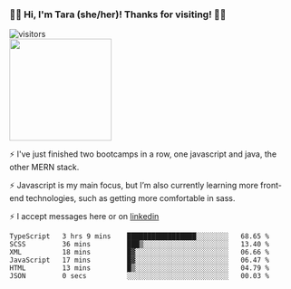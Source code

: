 ### 👋🏾 Hi, I'm Tara (she/her)! Thanks for visiting! 👋🏾
![visitors](https://visitor-badge.glitch.me/badge?page_id=qualmless)
<BR>
<img height="180em" src="https://github-readme-stats.vercel.app/api?username=qualmless&show_icons=true&hide_border=true&&count_private=true&include_all_commits=true" />

⚡️ I've just finished two bootcamps in a row, one javascript and java, the other MERN stack. 

⚡️ Javascript is my main focus, but I’m also currently learning more front-end technologies, such as getting more comfortable in sass. 

⚡️ I accept messages here or on <a href="https://www.linkedin.com/in/tarajdunmore/">linkedin</a>

<!--START_SECTION:waka-->

```text
TypeScript   3 hrs 9 mins    █████████████████░░░░░░░░   68.65 %
SCSS         36 mins         ███▒░░░░░░░░░░░░░░░░░░░░░   13.40 %
XML          18 mins         █▓░░░░░░░░░░░░░░░░░░░░░░░   06.66 %
JavaScript   17 mins         █▓░░░░░░░░░░░░░░░░░░░░░░░   06.47 %
HTML         13 mins         █▒░░░░░░░░░░░░░░░░░░░░░░░   04.79 %
JSON         0 secs          ░░░░░░░░░░░░░░░░░░░░░░░░░   00.03 %
```

<!--END_SECTION:waka-->

<!--
**qualmless/qualmless** is a ✨ _special_ ✨ repository because its `README.md` (this file) appears on your GitHub profile.

Here are some ideas to get you started:
- 🔭 I’m currently working on ...
- 👯 I’m looking to collaborate on ...
- 🤔 I’m looking for help with ...
- 💬 Ask me about ...
- 📫 How to reach me: ...
- ⚡ Fun fact: ...
-->
